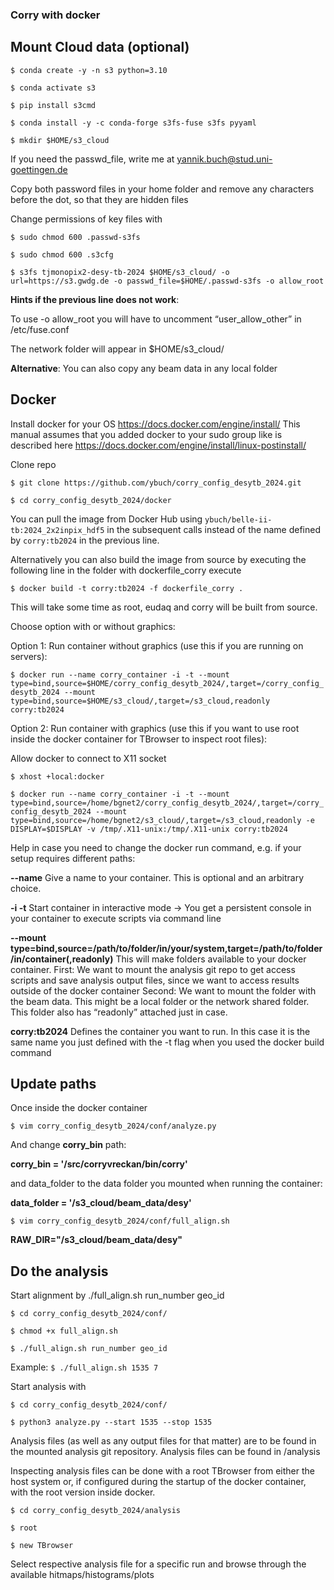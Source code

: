 ### Corry with docker 

## Mount Cloud data (optional)

`$ conda create -y -n s3 python=3.10`

`$ conda activate s3`

`$ pip install s3cmd`

`$ conda install -y -c conda-forge s3fs-fuse s3fs pyyaml`

`$ mkdir $HOME/s3_cloud`

If you need the passwd_file, write me at yannik.buch@stud.uni-goettingen.de

Copy both password files in your home folder and remove any characters before the dot, so that they are hidden files

Change permissions of key files with

`$ sudo chmod 600 .passwd-s3fs`

`$ sudo chmod 600 .s3cfg`

`$ s3fs tjmonopix2-desy-tb-2024 $HOME/s3_cloud/ -o url=https://s3.gwdg.de -o passwd_file=$HOME/.passwd-s3fs -o allow_root`

**Hints if the previous line does not work**: 	

To use -o allow_root you will have to uncomment “user_allow_other” in /etc/fuse.conf



The network folder will appear in  $HOME/s3_cloud/

**Alternative**: You can also copy any beam data in any local folder 

## Docker
Install docker for your OS https://docs.docker.com/engine/install/
This manual assumes that you added docker to your sudo group like is described here https://docs.docker.com/engine/install/linux-postinstall/

Clone repo

`$ git clone https://github.com/ybuch/corry_config_desytb_2024.git`

`$ cd corry_config_desytb_2024/docker`

You can pull the image from Docker Hub using `ybuch/belle-ii-tb:2024_2x2inpix_hdf5` in the subsequent calls instead of the name defined by `corry:tb2024` in the previous line. 

Alternatively you can also build the image from source by executing the following line in the folder with dockerfile_corry execute

`$ docker build -t corry:tb2024 -f dockerfile_corry .`

This will take some time as root, eudaq and corry will be built from source.

Choose option with or without graphics:

Option 1: Run container without graphics (use this if you are running on servers):

`$ docker run --name corry_container -i -t --mount type=bind,source=$HOME/corry_config_desytb_2024/,target=/corry_config_desytb_2024 --mount type=bind,source=$HOME/s3_cloud/,target=/s3_cloud,readonly corry:tb2024`

Option 2: Run container with graphics (use this if you want to use root inside the docker container for TBrowser to inspect root files):

Allow docker to connect to X11 socket

`$ xhost +local:docker`

`$ docker run --name corry_container -i -t --mount type=bind,source=/home/bgnet2/corry_config_desytb_2024/,target=/corry_config_desytb_2024 --mount type=bind,source=/home/bgnet2/s3_cloud/,target=/s3_cloud,readonly -e DISPLAY=$DISPLAY -v /tmp/.X11-unix:/tmp/.X11-unix corry:tb2024`

Help in case you need to change the docker run command, e.g. if your setup requires different paths:

**--name** 	    Give a name to your container. This is optional and an arbitrary choice.

**-i -t** 		Start container in interactive mode → You get a persistent console in your 
                container to execute scripts via command line

**--mount type=bind,source=/path/to/folder/in/your/system,target=/path/to/folder/in/container(,readonly)**
		        This will make folders available to your docker container. 
                First: We want to mount the analysis git repo to get access scripts and save
                analysis output files, since we want to access results outside of the docker
                container
                Second: We want to mount the folder with the beam data. This might be a local folder or the network shared folder. This folder also has “readonly” attached just in case.

**corry:tb2024**
Defines the container you want to run. In this case it is the same name you just defined with the -t flag when you used the docker build command


## Update paths

Once inside the docker container

`$ vim corry_config_desytb_2024/conf/analyze.py`

And change **corry_bin** path:

**corry_bin = '/src/corryvreckan/bin/corry'**

and data_folder to the data folder you mounted when running the container:

**data_folder = '/s3_cloud/beam_data/desy'**

`$ vim corry_config_desytb_2024/conf/full_align.sh`

**RAW_DIR="/s3_cloud/beam_data/desy"**

## Do the analysis

Start alignment by ./full_align.sh run_number geo_id

`$ cd corry_config_desytb_2024/conf/`

`$ chmod +x full_align.sh`

`$ ./full_align.sh run_number geo_id`

Example: `$ ./full_align.sh 1535 7`

Start analysis with

`$ cd corry_config_desytb_2024/conf/`

`$ python3 analyze.py --start 1535 --stop 1535`

Analysis files (as well as any output files for that matter) are to be found in the mounted analysis git repository. Analysis files can be found in /analysis 

Inspecting analysis files can be done with a root TBrowser from either the host system or, if configured during the startup of the docker container, with the root version inside docker. 

`$ cd corry_config_desytb_2024/analysis`

`$ root`

`$ new TBrowser`

Select respective analysis file for a specific run and browse through the available hitmaps/histograms/plots 
